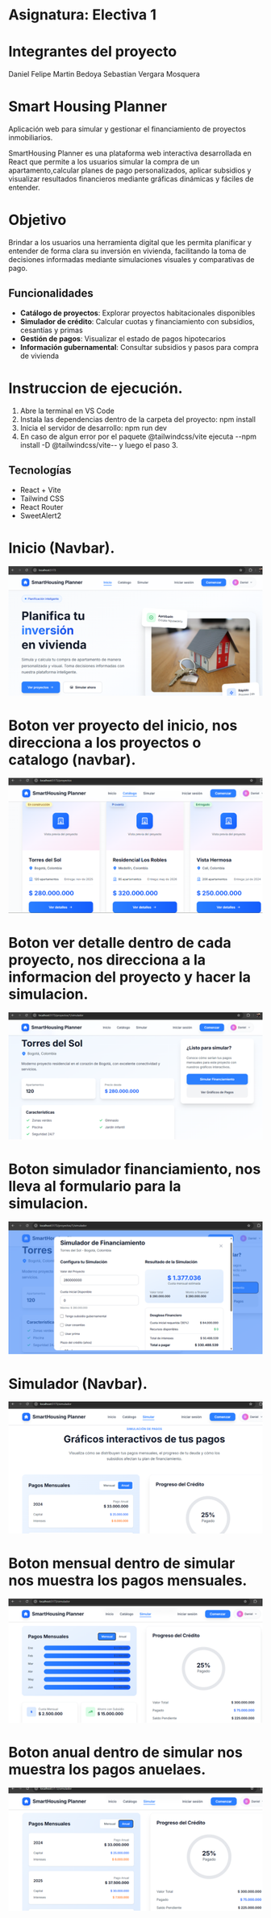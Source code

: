 # Asignatura: Electiva 1

# Integrantes del proyecto

Daniel Felipe Martin Bedoya
Sebastian Vergara Mosquera

# Smart Housing Planner

Aplicación web para simular y gestionar el financiamiento de proyectos inmobiliarios.


SmartHousing Planner es una plataforma web interactiva desarrollada en React que permite a los usuarios simular la compra de un apartamento,calcular planes de pago personalizados, aplicar subsidios y visualizar resultados financieros mediante gráficas dinámicas y fáciles de entender.

# Objetivo

Brindar a los usuarios una herramienta digital que les permita planificar y entender de forma clara su
inversión en vivienda, facilitando la toma de decisiones informadas mediante simulaciones visuales y
comparativas de pago.

## Funcionalidades

- **Catálogo de proyectos**: Explorar proyectos habitacionales disponibles
- **Simulador de crédito**: Calcular cuotas y financiamiento con subsidios, cesantías y primas
- **Gestión de pagos**: Visualizar el estado de pagos hipotecarios
- **Información gubernamental**: Consultar subsidios y pasos para compra de vivienda


# Instruccion de ejecución.

1. Abre la terminal en VS Code
2. Instala las dependencias dentro de la carpeta del proyecto: npm install
3. Inicia el servidor de desarrollo: npm run dev
4. En caso de algun error por el paquete @tailwindcss/vite
ejecuta --npm install -D @tailwindcss/vite-- y luego el paso 3.

## Tecnologías

- React + Vite
- Tailwind CSS
- React Router
- SweetAlert2






# Inicio (Navbar).

![alt text](image-1.png)

# Boton ver proyecto del inicio, nos direcciona a los proyectos o catalogo (navbar).

![alt text](image-3.png)

# Boton ver detalle dentro de cada proyecto, nos direcciona a la informacion del proyecto y hacer la simulacion. 

![alt text](image-4.png)

# Boton simulador financiamiento, nos lleva al formulario para la simulacion.

![alt text](image-2.png)

# Simulador (Navbar).

![alt text](image.png)

# Boton mensual dentro de simular nos muestra los pagos mensuales.

![alt text](image-5.png)

# Boton anual dentro de simular nos muestra los pagos anuelaes.

![alt text](image-6.png)

